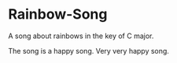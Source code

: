 # Rainbow-Song

A song about rainbows in the key of C major.

The song is a happy song.
Very very happy song.
